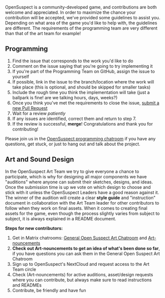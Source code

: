 OpenSuspect is a community-developed game, and contributions are both welcome and appreciated.
In order to maximize the chance your contribution will be accepted, we've provided some guidelines to assist you.
Depending on what area of the game you'd like to help with, the guidelines are different.
The requirements of the programming team are very different than that of the art team for example!

## Programming
1. Find the issue that corresponds to the work you'd like to do
2. Comment on the issue saying that you're going to try implementing it
3. If you're part of the Programming Team on GitHub, assign the issue to yourself
4. If possible, link in the issue to the branch/location where the work will take place (this is optional, and should be skipped for smaller tasks)
5. Include the rough time you think the implementation will take (just a ballpark is fine! are we talking hours, days, weeks?)
6. Once you think you've met the requirements to close the issue, [submit a new Pull Request](https://github.com/opensuspect/opensuspect/compare)
7. Wait for a review _patiently_
8. If any issues are identified, correct them and return to step 7.
9. If the review is successful, **merge**! Congratulations and thank you for contributing!

Please join us in the [OpenSuspect programming chatroom](https://matrix.to/#/#open_sus_programming:matrix.org) if you have any questions, get stuck, or just to hang out and talk about the project.

## Art and Sound Design
In the OpenSuspect Art Team we try to give everyone a chance to participate, which is why for designing all major components we have "auditions" where anyone can submit their sketches, designs, and ideas. Once the submission time is up we vote on which design to choose and stick with it unless the OpenSuspect Leaders have a good reason against it. The winner of the audition will create a clear **style guide** and "instruction" document in collaboration with the Art Team leader for other contributors to follow when they work on final assets.
When it comes to creating final assets for the game, even though the process slightly varies from subject to subject, it is always explained in a README document.

**Steps for new contributors:**
1. Get in Matrix chatrooms: [General Open Suspect Art Chatroom](https://matrix.to/#/!MjTHxhuvjDCtcVgpJY:matrix.org?via=t2bot.io&via=matrix.org&via=privacytools.io) and [Art-nouncements](https://matrix.to/#/!FklGDpSBAYSPiFmBGX:matrix.org?via=matrix.org&via=privacytools.io&via=hacklab.fi)
2. **Check out Art-nouncements to get an idea of what's been done so far**, if you have questions you can ask them in the General Open Suspect Art Chatroom
3. Sign up to OpenSuspect's NextCloud and request access to the Art Team circle
4. Check (Art-nouncements) for active auditions, asset/design requests where you can contribute, but always make sure to read instructions and READMEs
5. Contribute, be friendly and have fun
